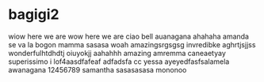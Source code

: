 # bagigi2
wiow
here we are
wow here we are
ciao bell
auanagana
ahahaha
amanda
se va la bogon
mamma
sasasa
woah
amazingsrgsgsg
invredibke
aghrtjsjjss
wonderfulhtdhdtj
oiuyokjj
aahahhh
amazing
amremma caneaetyay
superissimo
i lof4aasdfafeaf
adfadsfa
cc
yessa
ayeyedfasfsalamela
awanagana
12456789
samantha
sasasasasa
mononoo
